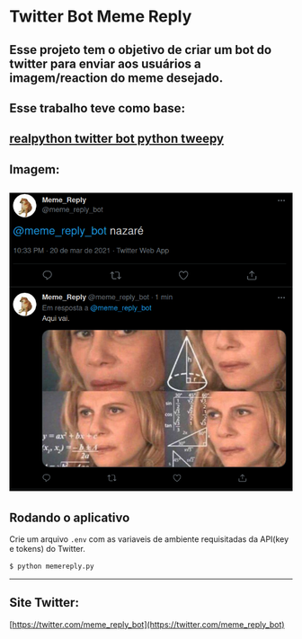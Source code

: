 # Twitter Bot Meme Reply

Esse projeto tem o  objetivo de criar um bot do twitter para enviar aos usuários a imagem/reaction do meme desejado.
---
## Esse trabalho teve como base:  
[realpython twitter bot python tweepy](https://realpython.com/twitter-bot-python-tweepy/)
---
## Imagem:  
![Imagem from twitter](memereply.png)
---
## Rodando o aplicativo  
Crie um arquivo `.env` com as variaveis de ambiente requisitadas da API(key e tokens) do Twitter.  
```bash
$ python memereply.py
```
---
## Site Twitter:  
[https://twitter.com/meme_reply_bot](https://twitter.com/meme_reply_bot)
